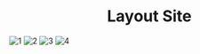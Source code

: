 # <div align="center"> Layout Site </div>
![1](https://user-images.githubusercontent.com/86329011/205776614-49c2e998-7bca-4558-a127-f9ff67b7c3de.PNG)
![2](https://user-images.githubusercontent.com/86329011/205776619-d00820bf-d933-4c4a-836b-4a194caa0921.PNG)
![3](https://user-images.githubusercontent.com/86329011/205776623-0760e7f9-8f8e-439d-bede-487ec67ed1e1.PNG)
![4](https://user-images.githubusercontent.com/86329011/205776629-42c9a41a-1e19-4ef3-ae9c-edeacfce303e.PNG)
